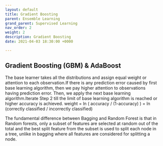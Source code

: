 ```yaml
---
layout: default
title: Gradient Boosting
parent: Ensemble Learning
grand_parent: Supervised Learning
nav_order: 2
weight: 2
description: Gradient Boosting
date: 2021-04-03 18:30:00 +0000

---
```

## Gradient Boosting (GBM) & AdaBoost

The base learner takes all the distributions and assign equal weight or attention to each observation.If there is any prediction error caused by first base learning algorithm, then we pay higher attention to observations having prediction error. Then, we apply the next base learning algorithm.Iterate Step 2 till the limit of base learning algorithm is reached or higher accuracy is achieved.
weight = ln ( accuracy / (1-accuracy) ) = ln (correctly classified / incorrectly classified)

The fundamental difference between Bagging and Random Forest is that in Random forests, only a subset of features are selected at random out of the total and the best split feature from the subset is used to split each node in a tree, unlike in bagging where all features are considered for splitting a node.
